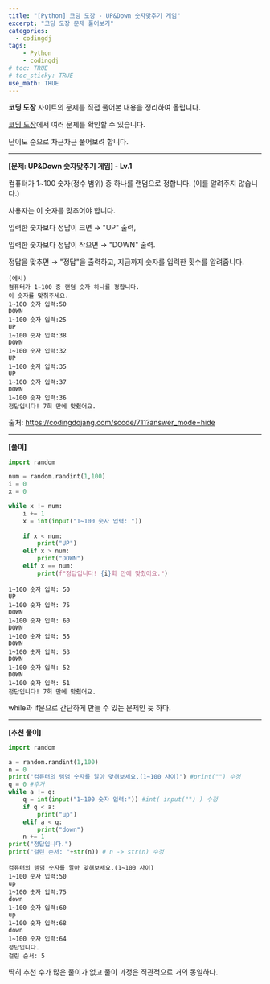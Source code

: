 ```yaml
---
title: "[Python] 코딩 도장 - UP&Down 숫자맞추기 게임"
excerpt: "코딩 도장 문제 풀어보기"
categories: 
  - codingdj
tags: 
    - Python
    - codingdj
# toc: TRUE
# toc_sticky: TRUE
use_math: TRUE
---
```


**코딩 도장** 사이트의 문제를 직접 풀어본 내용을 정리하여 올립니다.

[코딩 도장](https://codingdojang.com/)에서 여러 문제를 확인할 수 있습니다.

난이도 순으로 차근차근 풀어보려 합니다.

---

**[문제: UP&Down 숫자맞추기 게임] - Lv.1**

컴퓨터가 1~100 숫자(정수 범위) 중 하나를 랜덤으로 정합니다. (이를 알려주지 않습니다.)

사용자는 이 숫자를 맞추어야 합니다.

입력한 숫자보다 정답이 크면 → "UP" 출력,

입력한 숫자보다 정답이 작으면 → "DOWN" 출력.

정답을 맞추면 → "정답"을 출력하고, 지금까지 숫자를 입력한 횟수를 알려줍니다.

```
(예시)
컴퓨터가 1~100 중 랜덤 숫자 하나를 정합니다.
이 숫자를 맞춰주세요.
1~100 숫자 입력:50
DOWN
1~100 숫자 입력:25
UP
1~100 숫자 입력:38
DOWN
1~100 숫자 입력:32
UP
1~100 숫자 입력:35
UP
1~100 숫자 입력:37
DOWN
1~100 숫자 입력:36
정답입니다! 7회 만에 맞췄어요.
```

출처: <https://codingdojang.com/scode/711?answer_mode=hide>

---

**[풀이]**


```python
import random

num = random.randint(1,100)
i = 0
x = 0

while x != num:
    i += 1
    x = int(input("1~100 숫자 입력: "))
    
    if x < num:
        print("UP")
    elif x > num:
        print("DOWN")
    elif x == num:
        print(f"정답입니다! {i}회 만에 맞췄어요.")
```

    1~100 숫자 입력: 50
    UP
    1~100 숫자 입력: 75
    DOWN
    1~100 숫자 입력: 60
    DOWN
    1~100 숫자 입력: 55
    DOWN
    1~100 숫자 입력: 53
    DOWN
    1~100 숫자 입력: 52
    DOWN
    1~100 숫자 입력: 51
    정답입니다! 7회 만에 맞췄어요.
    

while과 if문으로 간단하게 만들 수 있는 문제인 듯 하다.

---

**[추천 풀이]**


```python
import random

a = random.randint(1,100)
n = 0
print("컴퓨터의 렘덤 숫자를 알아 맞혀보세요.(1~100 사이)") #print("") 수정
q = 0 #추가
while a != q:
    q = int(input("1~100 숫자 입력:")) #int( input("") ) 수정
    if q < a:
        print("up")
    elif a < q:
        print("down")
    n += 1
print("정답입니다.")
print("걸린 순서: "+str(n)) # n -> str(n) 수정
```

    컴퓨터의 렘덤 숫자를 알아 맞혀보세요.(1~100 사이)
    1~100 숫자 입력:50
    up
    1~100 숫자 입력:75
    down
    1~100 숫자 입력:60
    up
    1~100 숫자 입력:68
    down
    1~100 숫자 입력:64
    정답입니다.
    걸린 순서: 5
    

딱히 추천 수가 많은 풀이가 없고 풀이 과정은 직관적으로 거의 동일하다.
